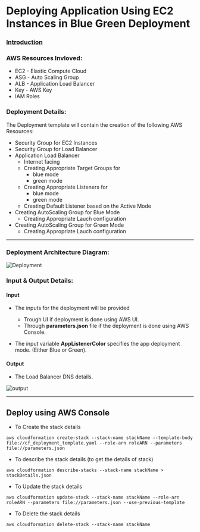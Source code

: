 # Deploying Application Using EC2 Instances in Blue Green Deployment

### [Introduction](https://github.com/sumanth979/AWS_BlueGreenDeployment/blob/master/README.md)

### AWS Resources Invloved:
  * EC2 - Elastic Compute Cloud
  * ASG - Auto Scaling Group
  * ALB - Application Load Balancer
  * Key - AWS Key
  * IAM Roles
  

### Deployment Details:
The Deployment template will contain the creation of the following AWS Resources:
  * Security Group for EC2 Instances
  * Security Group for Load Balancer
  * Application Load Balancer
    * Internet facing
    * Creating Appropriate Target Groups for 
      * blue mode
      * green mode
    * Creating Appropriate Listeners for 
      * blue mode
      * green mode
    * Creating Default Listener based on the Active Mode
  * Creating AutoScaling Group for Blue Mode
    * Creating Appropriate Lauch configuration
  * Creating AutoScaling Group for Green Mode
    * Creating Appropriate Lauch configuration

- - - -
### Deployment Architecture Diagram:
<img src="https://github.com/sumanth979/AWS_BlueGreenDeployment/blob/master/Deploying_EC2_Instances/Architecture.png" alt="Deployment">

### Input & Output Details:
#### Input
* The inputs for the deployment will be provided 
  * Trough UI if deployment is done using AWS UI.
  * Through **parameters.json** file if the deployment is done using AWS Console.

* The input variable **AppListenerColor** specifies the app deployment mode. (Either Blue or Green).
#### Output
* The Load Balancer DNS details.
<img src="https://github.com/sumanth979/AWS_BlueGreenDeployment/blob/master/Deploying_EC2_Instances/output.png" alt="output">

- - - -
## Deploy using AWS Console
* To Create the stack details
```
aws cloudformation create-stack --stack-name stackName --template-body file://cf_deployment_template.yaml --role-arn roleARN --parameters file://parameters.json
```
* To describe the stack details (to get the details of stack)
```
aws cloudformation describe-stacks --stack-name stackName > stackDetails.json
```
* To Update the stack details
```
aws cloudformation update-stack --stack-name stackName --role-arn roleARN --parameters file://parameters.json --use-previous-template
```
* To Delete the stack details
```
aws cloudformation delete-stack --stack-name stackName
```
